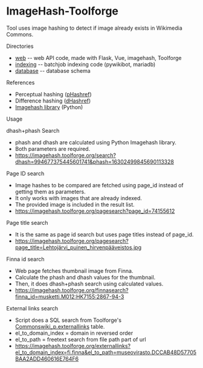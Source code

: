 # ImageHash-Toolforge
Tool uses image hashing to detect if image already exists in Wikimedia Commons.

Directories

- [web](./web) -- web API code, made with Flask, Vue, imagehash, Toolforge
- [indexing](./indexing) -- batchjob indexing code (pywikibot, mariadb)
- [database](./database) -- database schema 

References
- Perceptual hashing ([pHashref](http://www.hackerfactor.com/blog/index.php?/archives/432-Looks-Like-It.html))
- Difference hashing ([dHashref](http://www.hackerfactor.com/blog/index.php?/archives/529-Kind-of-Like-That.html))
- [Imagehash library](https://github.com/JohannesBuchner/imagehash)  (Python)

Usage

dhash+phash Search
- phash and dhash are calculated using Python Imagehash library.
- Both parameters are required.
- https://imagehash.toolforge.org/search?dhash=994677375445601741&phash=16302499845690113328

Page ID search
- Image hashes to be compared are fetched using page_id instead of getting them as parameters.
- It only works with images that are already indexed.
- The provided image is included in the result list.
- https://imagehash.toolforge.org/pagesearch?page_id=74155612

Page title search
- It is the same as page id search but uses page titles instead of page_id.
- https://imagehash.toolforge.org/pagesearch?page_title=Lehtojärvi_puinen_hirvenpääveistos.jpg

Finna id search
- Web page fetches thumbnail image from Finna.
- Calculate the phash and dhash values for the thumbnail.
- Then, it does dhash+phash search using calculated values.
- https://imagehash.toolforge.org/finnasearch?finna_id=musketti.M012:HK7155:2867-94-3

External links search
- Script does a SQL search from Toolforge's [Commonswiki_p.externallinks](https://www.mediawiki.org/wiki/Manual:Externallinks_table) table.
- el_to_domain_index = domain in reversed order
- el_to_path = freetext search from file path part of url
- https://imagehash.toolforge.org/externallinks?el_to_domain_index=fi.finna&el_to_path=museovirasto.DCCAB48D57705BAA2ADD460616E764F6

